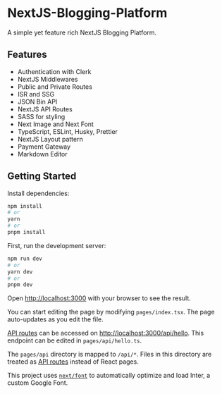 # NextJS-Blogging-Platform

A simple yet feature rich NextJS Blogging Platform.

## Features

- Authentication with Clerk
- NextJS Middlewares
- Public and Private Routes
- ISR and SSG
- JSON Bin API
- NextJS API Routes
- SASS for styling
- Next Image and Next Font
- TypeScript, ESLint, Husky, Prettier
- NextJS Layout pattern
- Payment Gateway
- Markdown Editor


## Getting Started

Install dependencies:

```bash
npm install
# or
yarn
# or
pnpm install
```

First, run the development server:

```bash
npm run dev
# or
yarn dev
# or
pnpm dev
```

Open [http://localhost:3000](http://localhost:3000) with your browser to see the result.

You can start editing the page by modifying `pages/index.tsx`. The page auto-updates as you edit the file.

[API routes](https://nextjs.org/docs/api-routes/introduction) can be accessed on [http://localhost:3000/api/hello](http://localhost:3000/api/hello). This endpoint can be edited in `pages/api/hello.ts`.

The `pages/api` directory is mapped to `/api/*`. Files in this directory are treated as [API routes](https://nextjs.org/docs/api-routes/introduction) instead of React pages.

This project uses [`next/font`](https://nextjs.org/docs/basic-features/font-optimization) to automatically optimize and load Inter, a custom Google Font.

